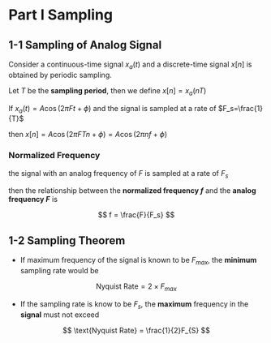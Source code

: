# Part I Sampling

## 1-1 Sampling of Analog Signal

Consider a continuous-time signal $x_a(t)$ and a discrete-time signal $x[n]$ is obtained by periodic sampling. 

Let $T$ be the **sampling period**, then we define $x[n]= x_a(nT)$

If $x_a(t) = A\cos(2\pi Ft+\phi)$ and the signal is sampled at a rate of $F_s=\frac{1}{T}$

then $x[n] = A\cos(2\pi FTn+\phi)=A\cos(2\pi nf+\phi)$

### Normalized Frequency

the signal with an analog frequency of $F$ is sampled at a rate of $F_s$

then the relationship between the **normalized frequency $f$** and the **analog frequency $F$** is

$$
f = \frac{F}{F_s}
$$

## 1-2 Sampling Theorem

- If maximum frequency of the signal is known to be $F_{max}$, the **minimum** sampling rate would be

$$
\text{Nyquist Rate} = 2\times F_{max}
$$
- If the sampling rate is know to be $F_s$, the **maximum** frequency in the **signal** must not exceed

$$
\text{Nyquist Rate} = \frac{1}{2}F_{S}
$$